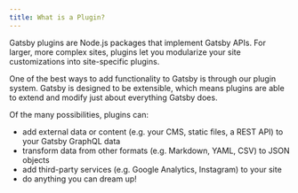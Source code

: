 ```yaml
---
title: What is a Plugin?
---
```


Gatsby plugins are Node.js packages that implement Gatsby APIs. For larger, more complex sites, plugins let you modularize your site customizations into site-specific plugins.

One of the best ways to add functionality to Gatsby is through our plugin system. Gatsby is designed to be extensible, which means plugins are able to extend and modify just about everything Gatsby does.

Of the many possibilities, plugins can:

-   add external data or content (e.g. your CMS, static files, a REST API) to your Gatsby GraphQL data
-   transform data from other formats (e.g. Markdown, YAML, CSV) to JSON objects
-   add third-party services (e.g. Google Analytics, Instagram) to your site
-   do anything you can dream up!
